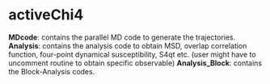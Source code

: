 # activeChi4
**MDcode**: contains the parallel MD code to generate the trajectories. 
**Analysis**: contains the analysis code to obtain MSD, overlap correlation function, four-point dynamical susceptibility, S4qt etc. (user might have to uncomment routine to obtain specific observable)
**Analysis_Block**: contains the Block-Analysis codes.
